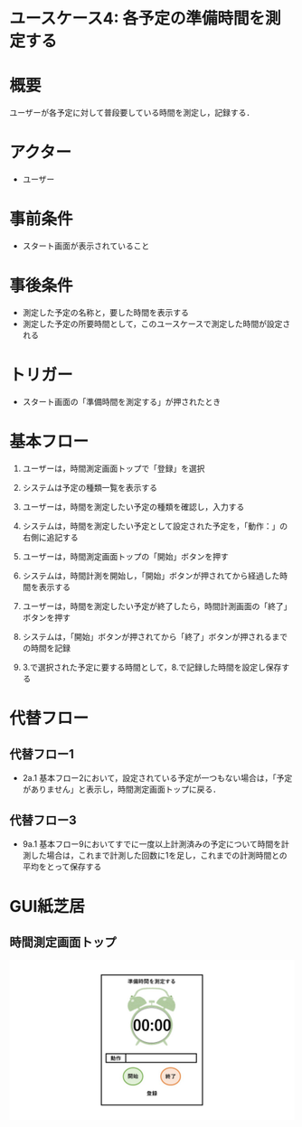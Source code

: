 # ユースケース4: 各予定の準備時間を測定する

# 概要

ユーザーが各予定に対して普段要している時間を測定し，記録する．

# アクター

- ユーザー

# 事前条件

- スタート画面が表示されていること

# 事後条件

- 測定した予定の名称と，要した時間を表示する
- 測定した予定の所要時間として，このユースケースで測定した時間が設定される

# トリガー

- スタート画面の「準備時間を測定する」が押されたとき

# 基本フロー

1. ユーザーは，時間測定画面トップで「登録」を選択

2. システムは予定の種類一覧を表示する

3. ユーザーは，時間を測定したい予定の種類を確認し，入力する

4. システムは，時間を測定したい予定として設定された予定を，「動作：」の右側に追記する

5. ユーザーは，時間測定画面トップの「開始」ボタンを押す

6. システムは，時間計測を開始し，「開始」ボタンが押されてから経過した時間を表示する

7. ユーザーは，時間を測定したい予定が終了したら，時間計測画面の「終了」ボタンを押す

8. システムは，「開始」ボタンが押されてから「終了」ボタンが押されるまでの時間を記録

9. 3.で選択された予定に要する時間として，8.で記録した時間を設定し保存する

# 代替フロー

## 代替フロー1
- 2a.1 基本フロー2において，設定されている予定が一つもない場合は，「予定がありません」と表示し，時間測定画面トップに戻る．

## 代替フロー3
- 9a.1 基本フロー9においてすでに一度以上計測済みの予定について時間を計測した場合は，これまで計測した回数に1を足し，これまでの計測時間との平均をとって保存する

# GUI紙芝居

## 時間測定画面トップ

![測定画面トップ](pics/use_case4.jpg)

